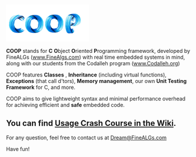![](COOP%20logo_ST.png)


**COOP** stands for **C** **O**bject **O**riented **P**rogramming framework, developed by FineALGs (www.FineAlgs.com) with real time embedded systems in mind, 
along with our students from the Codalleh program (www.Codalleh.org)

COOP features **Classes** , **Inheritance** (including virtual functions), **Exceptions** (that call d'tors), **Memory management**,
our own **Unit Testing Framework** for C, and more.

COOP aims to give lightweight syntax and minimal performance overhead for achieving efficient and **safe** embedded code.

## You can find [Usage Crash Course in the Wiki](https://github.com/ShmuelFine/COOP/wiki).

For any question, feel free to contact us at Dream@FineALGs.com

Have fun!

